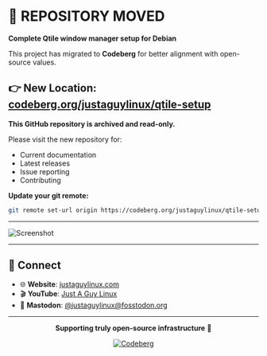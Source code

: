 # 🚨 REPOSITORY MOVED

**Complete Qtile window manager setup for Debian**

This project has migrated to **Codeberg** for better alignment with open-source values.

## 👉 New Location: [codeberg.org/justaguylinux/qtile-setup](https://codeberg.org/justaguylinux/qtile-setup)

**This GitHub repository is archived and read-only.**

Please visit the new repository for:
- Current documentation
- Latest releases
- Issue reporting
- Contributing

**Update your git remote:**
```bash
git remote set-url origin https://codeberg.org/justaguylinux/qtile-setup.git
```

---

![Screenshot](https://github.com/user-attachments/assets/b0c5e6e5-066a-43c4-aded-d912328792c2)

---

## 🤝 Connect

- 🌐 **Website**: [justaguylinux.com](https://justaguylinux.com)
- 🎬 **YouTube**: [Just A Guy Linux](https://youtube.com/@justaguylinux)
- 🐘 **Mastodon**: [@justaguylinux@fosstodon.org](https://fosstodon.org/@justaguylinux)

---

<div align="center">

**Supporting truly open-source infrastructure** 🚀

[![Codeberg](https://img.shields.io/badge/Hosted%20on-Codeberg-2185D0?style=for-the-badge)](https://codeberg.org/justaguylinux)

</div>
